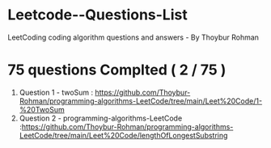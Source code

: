 # Leetcode--Questions-List
LeetCoding coding algorithm questions and answers - By Thoybur Rohman

# 75 questions Complted ( 2 / 75 )

1) Question 1 - twoSum : https://github.com/Thoybur-Rohman/programming-algorithms-LeetCode/tree/main/Leet%20Code/1-%20TwoSum
2) Question 2 - programming-algorithms-LeetCode :https://github.com/Thoybur-Rohman/programming-algorithms-LeetCode/tree/main/Leet%20Code/lengthOfLongestSubstring
